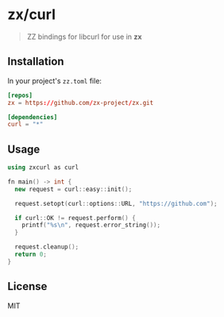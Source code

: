 zx/curl
=======

> ZZ bindings for libcurl for use in **zx**

## Installation

In your project's `zz.toml` file:

```toml
[repos]
zx = https://github.com/zx-project/zx.git

[dependencies]
curl = "*"
```

## Usage

```c++
using zxcurl as curl

fn main() -> int {
  new request = curl::easy::init();

  request.setopt(curl::options::URL, "https://github.com");

  if curl::OK != request.perform() {
    printf("%s\n", request.error_string());
  }

  request.cleanup();
  return 0;
}
```

## License

MIT
